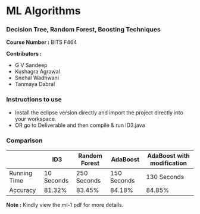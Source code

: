 <h1>ML Algorithms</h1>
<h3>Decision Tree, Random Forest, Boosting Techniques</h3>
<b>Course Number :</b> BITS F464

<b>Contributors : </b>
<ul>
<li>G V Sandeep</li>
<li>Kushagra Agrawal</li>
<li>Snehal Wadhwani</li>
<li>Tanmaya Dabral</li>
</ul>


<h3>Instructions to use</h3>
<ul>
	<li>Install the eclipse version directly and import the project directly into your workspace.</li>
	<li>OR go to Deliverable and then compile & run ID3.java </li>
</ul>
<h3>Comparison</h3>
<table>
	<thead>
		<tr>
			<th></th>
			<th>ID3</th>
			<th>Random Forest</th>
			<th>AdaBoost</th>
			<th>AdaBoost with modification</th>
		</tr>
	</thead>
	<tbody>
		<tr>
			<td>Running Time</td>
			<td>10 Seconds</td>
			<td>250 Seconds</td>
			<td>150 Seconds</td>
			<td>130 Seconds</td>
		</tr>
		<tr>
			<td>Accuracy</td>
			<td>81.32%</td>
			<td>83.45%</td>
			<td>84.18%</td>
			<td>84.85%</td>
		</tr>
	</tbody>
</table>
<p><b>Note :</b> Kindly view the ml-1 pdf for more details.</p>